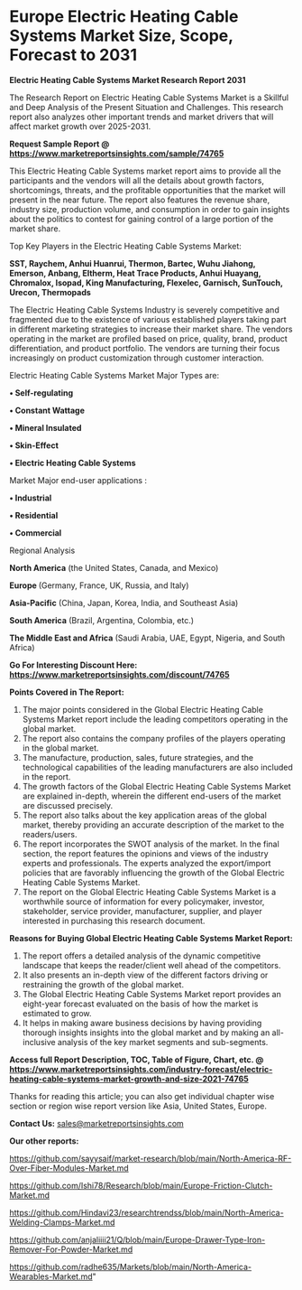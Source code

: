 # Europe Electric Heating Cable Systems Market Size, Scope, Forecast to 2031

<strong>Electric Heating Cable Systems Market Research Report 2031</strong>

The Research Report on Electric Heating Cable Systems Market is a Skillful and Deep Analysis of the Present Situation and Challenges. This research report also analyzes other important trends and market drivers that will affect market growth over 2025-2031.

<strong>Request Sample Report @ <a href=https://www.marketreportsinsights.com/sample/74765>https://www.marketreportsinsights.com/sample/74765</a></strong>

This Electric Heating Cable Systems market report aims to provide all the participants and the vendors will all the details about growth factors, shortcomings, threats, and the profitable opportunities that the market will present in the near future. The report also features the revenue share, industry size, production volume, and consumption in order to gain insights about the politics to contest for gaining control of a large portion of the market share.

Top Key Players in the Electric Heating Cable Systems Market:

<strong>SST, Raychem, Anhui Huanrui, Thermon, Bartec, Wuhu Jiahong, Emerson, Anbang, Eltherm, Heat Trace Products, Anhui Huayang, Chromalox, Isopad, King Manufacturing, Flexelec, Garnisch, SunTouch, Urecon, Thermopads</strong>

The Electric Heating Cable Systems Industry is severely competitive and fragmented due to the existence of various established players taking part in different marketing strategies to increase their market share. The vendors operating in the market are profiled based on price, quality, brand, product differentiation, and product portfolio. The vendors are turning their focus increasingly on product customization through customer interaction.

Electric Heating Cable Systems Market Major Types are:

<strong>• Self-regulating

• Constant Wattage

• Mineral Insulated

• Skin-Effect

• Electric Heating Cable Systems</strong>

Market Major end-user applications :

<strong>• Industrial

• Residential

• Commercial</strong>

Regional Analysis

</u><strong><b>North America</b></strong> (the United States, Canada, and Mexico)

<strong><b>Europe </b></strong>(Germany, France, UK, Russia, and Italy)

<strong><b>Asia-Pacific</b></strong> (China, Japan, Korea, India, and Southeast Asia)

<strong><b>South America</b></strong> (Brazil, Argentina, Colombia, etc.)

<strong><b>The Middle East and Africa</b></strong> (Saudi Arabia, UAE, Egypt, Nigeria, and South Africa)

<strong>Go For Interesting Discount Here: <a href=https://www.marketreportsinsights.com/discount/74765>https://www.marketreportsinsights.com/discount/74765</a></strong>

<strong>Points Covered in The Report:</strong>
<ol>
  <li>The major points considered in the Global Electric Heating Cable Systems Market report include the leading competitors operating in the global market.</li>
  <li>The report also contains the company profiles of the players operating in the global market.</li>
  <li>The manufacture, production, sales, future strategies, and the technological capabilities of the leading manufacturers are also included in the report.</li>
  <li>The growth factors of the Global Electric Heating Cable Systems Market are explained in-depth, wherein the different end-users of the market are discussed precisely.</li>
  <li>The report also talks about the key application areas of the global market, thereby providing an accurate description of the market to the readers/users.</li>
  <li>The report incorporates the SWOT analysis of the market. In the final section, the report features the opinions and views of the industry experts and professionals. The experts analyzed the export/import policies that are favorably influencing the growth of the Global Electric Heating Cable Systems Market.</li>
  <li>The report on the Global Electric Heating Cable Systems Market is a worthwhile source of information for every policymaker, investor, stakeholder, service provider, manufacturer, supplier, and player interested in purchasing this research document.</li>
</ol>
<strong>Reasons for Buying Global Electric Heating Cable Systems Market Report:</strong>

<ol>
  <li>The report offers a detailed analysis of the dynamic competitive landscape that keeps the reader/client well ahead of the competitors.</li>
  <li>It also presents an in-depth view of the different factors driving or restraining the growth of the global market.</li>
  <li>The Global Electric Heating Cable Systems Market report provides an eight-year forecast evaluated on the basis of how the market is estimated to grow.</li>
  <li>It helps in making aware business decisions by having providing thorough insights insights into the global market and by making an all-inclusive analysis of the key market segments and sub-segments.</li>
</ol>
<strong>Access full Report Description, TOC, Table of Figure, Chart, etc. @ <a href=https://www.marketreportsinsights.com/industry-forecast/electric-heating-cable-systems-market-growth-and-size-2021-74765>https://www.marketreportsinsights.com/industry-forecast/electric-heating-cable-systems-market-growth-and-size-2021-74765</a></strong>


Thanks for reading this article; you can also get individual chapter wise section or region wise report version like Asia, United States, Europe.

<strong>Contact Us:</strong>
sales@marketreportsinsights.com

<strong>Our other reports:</strong>

<a href=https://github.com/sayysaif/market-research/blob/main/North-America-RF-Over-Fiber-Modules-Market.md>https://github.com/sayysaif/market-research/blob/main/North-America-RF-Over-Fiber-Modules-Market.md</a>

<a href=https://github.com/Ishi78/Research/blob/main/Europe-Friction-Clutch-Market.md>https://github.com/Ishi78/Research/blob/main/Europe-Friction-Clutch-Market.md</a>

<a href=https://github.com/Hindavi23/researchtrendss/blob/main/North-America-Welding-Clamps-Market.md>https://github.com/Hindavi23/researchtrendss/blob/main/North-America-Welding-Clamps-Market.md</a>

<a href=https://github.com/anjaliiii21/Q/blob/main/Europe-Drawer-Type-Iron-Remover-For-Powder-Market.md>https://github.com/anjaliiii21/Q/blob/main/Europe-Drawer-Type-Iron-Remover-For-Powder-Market.md</a>

<a href=https://github.com/radhe635/Markets/blob/main/North-America-Wearables-Market.md>https://github.com/radhe635/Markets/blob/main/North-America-Wearables-Market.md</a>"
